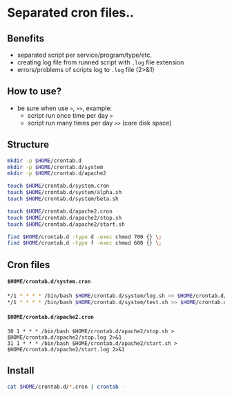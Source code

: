 # Separated cron files..

## Benefits
 * separated script per service/program/type/etc.
 * creating log file from runned script with `.log` file extension
 * errors/problems of scripts log to `.log` file (2>&1)
 
## How to use?
 * be sure when use `>`, `>>`, example:
   * script run once time per day `>` 
   * script run many times per day `>>` (care disk space)

## Structure 
```bash
mkdir -p $HOME/crontab.d
mkdir -p $HOME/crontab.d/system
mkdir -p $HOME/crontab.d/apache2

touch $HOME/crontab.d/system.cron
touch $HOME/crontab.d/system/alpha.sh
touch $HOME/crontab.d/system/beta.sh

touch $HOME/crontab.d/apache2.cron
touch $HOME/crontab.d/apache2/stop.sh
touch $HOME/crontab.d/apache2/start.sh

find $HOME/crontab.d -type d -exec chmod 700 {} \;
find $HOME/crontab.d -type f -exec chmod 600 {} \;
```

## Cron files

#### `$HOME/crontab.d/system.cron`
```bash
*/1 * * * * /bin/bash $HOME/crontab.d/system/log.sh >> $HOME/crontab.d/system/log.log 2>&1
*/1 * * * * /bin/bash $HOME/crontab.d/system/test.sh >> $HOME/crontab.d/system/test.log 2>&1
```

#### `$HOME/crontab.d/apache2.cron`
```
30 1 * * * /bin/bash $HOME/crontab.d/apache2/stop.sh > $HOME/crontab.d/apache2/stop.log 2>&1
31 1 * * * /bin/bash $HOME/crontab.d/apache2/start.sh > $HOME/crontab.d/apache2/start.log 2>&1
```

## Install 

```bash
cat $HOME/crontab.d/*.cron | crontab -
```
